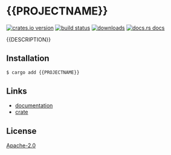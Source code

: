 # {{PROJECTNAME}}
[![crates.io version][1]][2] [![build status][3]][4]
[![downloads][5]][6] [![docs.rs docs][7]][8]

{{DESCRIPTION}}

## Installation
```sh
$ cargo add {{PROJECTNAME}}
```

## Links
- [documentation][8]
- [crate][2]

## License
[Apache-2.0](./LICENSE)

[1]: https://img.shields.io/crates/v/{{PROJECTNAME}}.svg?style=flat-square
[2]: https://crates.io/crate/{{PROJECTNAME}}
[3]: https://img.shields.io/travis/{{USERNAME}}/{{PROJECTNAME}}.svg?style=flat-square
[4]: https://travis-ci.org/choojs/{{USERNAME}}/{{PROJECTNAME}}
[5]: https://img.shields.io/crates/d/{{PROJECTNAME}}.svg?style=flat-square
[6]: https://crates.io/crates/{{PROJECTNAME}}
[7]: https://docs.rs/{{PROJECTNAME}}/badge.svg?version=0.1.0
[8]: https://docs.rs/{{PROJECTNAME}}
